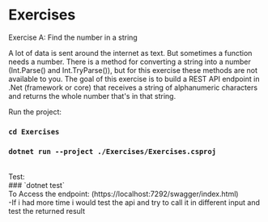 # Exercises

Exercise A: Find the number in a string

A lot of data is sent around the internet as text. But sometimes a function needs a number. There is a method for converting a string into a number (Int.Parse() and Int.TryParse()), but for this exercise these methods are not available to you. The goal of this exercise is to build a REST API endpoint in .Net (framework or core) that receives a string of alphanumeric characters and returns the whole number that's in that string.

Run the project:
### `cd Exercises`
### `dotnet run --project ./Exercises/Exercises.csproj`
 
 <br />
Test:
<br/>
### `dotnet test`
<br/>
 To Access the endpoint: (https://localhost:7292/swagger/index.html)
 <br />
-If i had more time i would test the api and try to call it in different input and test the returned result
